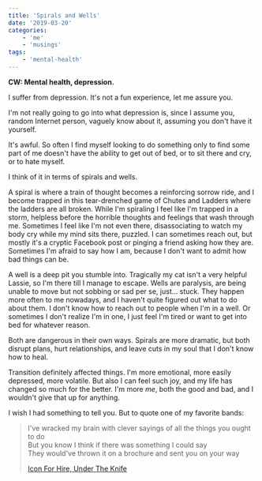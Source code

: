 ```yaml
---
title: 'Spirals and Wells'
date: '2019-03-20'
categories:
    - 'me'
    - 'musings'
tags:
    - 'mental-health'
---
```


**CW: Mental health, depression.**

I suffer from depression. It's not a fun experience, let me assure you.

I'm not really going to go into what depression is, since I assume you, random Internet person, vaguely know about it, assuming you don't have it yourself.

It's awful. So often I find myself looking to do something only to find some part of me doesn't have the ability to get out of bed, or to sit there and cry, or to hate myself.

I think of it in terms of spirals and wells.

A spiral is where a train of thought becomes a reinforcing sorrow ride, and I become trapped in this tear-drenched game of Chutes and Ladders where the ladders are all broken. While I'm spiraling I feel like I'm trapped in a storm, helpless before the horrible thoughts and feelings that wash through me. Sometimes I feel like I'm not even there, disassociating to watch my body cry while my mind sits there, puzzled. I can sometimes reach out, but mostly it's a cryptic Facebook post or pinging a friend asking how they are. Sometimes I'm afraid to say how I am, because I don't want to admit how bad things can be.

A well is a deep pit you stumble into. Tragically my cat isn't a very helpful Lassie, so I'm there till I manage to escape. Wells are paralysis, are being unable to move but not sobbing or sad per se, just... stuck. They happen more often to me nowadays, and I haven't quite figured out what to do about them. I don't know how to reach out to people when I'm in a well. Or sometimes I don't realize I'm in one, I just feel I'm tired or want to get into bed for whatever reason.

Both are dangerous in their own ways. Spirals are more dramatic, but both disrupt plans, hurt relationships, and leave cuts in my soul that I don't know how to heal.

Transition definitely affected things. I'm more emotional, more easily depressed, more volatile. But also I can feel such joy, and my life has changed so much for the better. I'm more _me_, both the good and bad, and I wouldn't give that up for anything.

I wish I had something to tell you. But to quote one of my favorite bands:

> I've wracked my brain with clever sayings of all the things you ought to do  
> But you know I think if there was something I could say  
> They would've thrown it on a brochure and sent you on your way
>
> [Icon For Hire, Under The Knife](https://www.youtube.com/watch?v=Sk6HMuLJ8bM)
